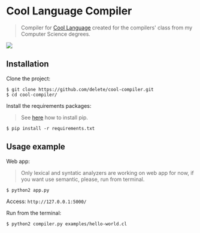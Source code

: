# Cool Language Compiler
> Compiler for [Cool Language](http://theory.stanford.edu/~aiken/software/cool/cool.html) created for the compilers' class from my Computer Science degrees.

![](http://i.imgur.com/ivygr2X.png)

## Installation

Clone the project:

```
$ git clone https://github.com/delete/cool-compiler.git
$ cd cool-compiler/
```

Install the requirements packages:

> See [here](https://pip.pypa.io/en/stable/installing/) how to install pip.

`$ pip install -r requirements.txt`


## Usage example

Web app:

> Only lexical and syntatic analyzers are working on web app for now, if you want use semantic, please, run from terminal.

`$ python2 app.py`

Access:
`http://127.0.0.1:5000/`

Run from the terminal:

`$ python2 compiler.py examples/hello-world.cl`

